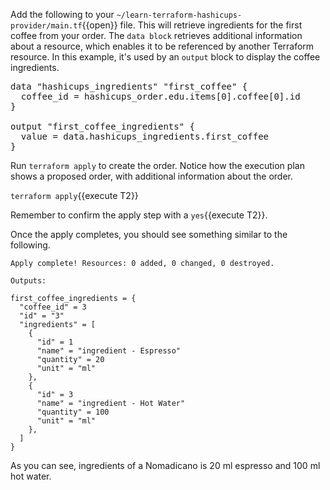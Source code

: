 Add the following to your `~/learn-terraform-hashicups-provider/main.tf`{{open}} file. This will retrieve ingredients for the first coffee from your order. The `data block` retrieves additional information about a resource, which enables it to be referenced by another Terraform resource. In this example, it's used by an `output` block to display the coffee ingredients.

<pre class="file" data-filename="~/learn-terraform-hashicups-provider/main.tf" data-target="append">
data "hashicups_ingredients" "first_coffee" {
  coffee_id = hashicups_order.edu.items[0].coffee[0].id
}

output "first_coffee_ingredients" {
  value = data.hashicups_ingredients.first_coffee
}
</pre>

Run `terraform apply` to create the order. Notice how the execution plan shows a proposed order, with additional information about the order.

`terraform apply`{{execute T2}}

Remember to confirm the apply step with a `yes`{{execute T2}}.

Once the apply completes, you should see something similar to the following.

```
Apply complete! Resources: 0 added, 0 changed, 0 destroyed.

Outputs:

first_coffee_ingredients = {
  "coffee_id" = 3
  "id" = "3"
  "ingredients" = [
    {
      "id" = 1
      "name" = "ingredient - Espresso"
      "quantity" = 20
      "unit" = "ml"
    },
    {
      "id" = 3
      "name" = "ingredient - Hot Water"
      "quantity" = 100
      "unit" = "ml"
    },
  ]
}
```

As you can see, ingredients of a Nomadicano is 20 ml espresso and 100 ml hot water.